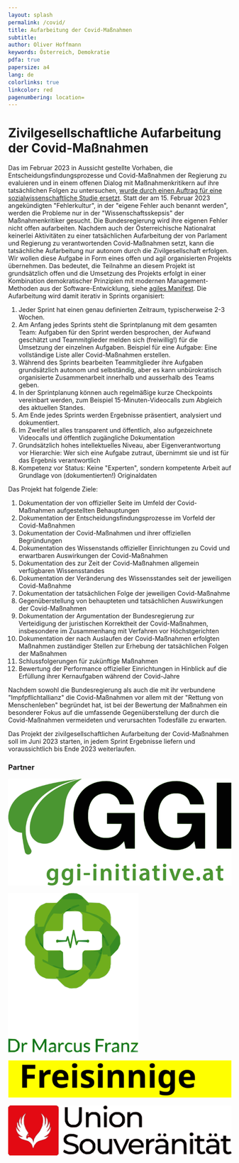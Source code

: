 ```yaml
---
layout: splash
permalink: /covid/
title: Aufarbeitung der Covid-Maßnahmen
subtitle: 
author: Oliver Hoffmann
keywords: Österreich, Demokratie
pdfa: true
papersize: a4
lang: de
colorlinks: true
linkcolor: red
pagenumbering: location=
---
```

# Zivilgesellschaftliche Aufarbeitung der Covid-Maßnahmen

Das im Februar 2023 in Aussicht gestellte Vorhaben, die Entscheidungsfindungsprozesse und Covid-Maßnahmen der Regierung zu evaluieren und in einem offenen Dialog mit Maßnahmenkritikern auf ihre tatsächlichen Folgen zu untersuchen, [wurde durch einen Auftrag für eine sozialwissenschaftliche Studie ersetzt](/COVID-19-Aufarbeitungsprozess-Regierung). 
Statt der am 15. Februar 2023 angekündigten "Fehlerkultur", in der "eigene Fehler auch benannt werden", werden die Probleme nur in der "Wissenschaftsskepsis" der Maßnahmenkritiker gesucht.
Die Bundesregierung wird ihre eigenen Fehler nicht offen aufarbeiten.
Nachdem auch der Österreichische Nationalrat keinerlei Aktivitäten zu einer tatsächlichen Aufarbeitung der von Parlament und Regierung zu verantwortenden Covid-Maßnahmen setzt, kann die tatsächliche Aufarbeitung nur autonom durch die Zivilgesellschaft erfolgen. Wir wollen diese Aufgabe in Form eines offen und agil organisierten Projekts übernehmen. Das bedeutet, die Teilnahme an diesem Projekt ist grundsätzlich offen und die Umsetzung des Projekts erfolgt in einer Kombination demokratischer Prinzipien mit modernen Management-Methoden aus der Software-Entwicklung, siehe [agiles Manifest](https://agilemanifesto.org/iso/de/manifesto.html). Die Aufarbeitung wird damit iterativ in Sprints organisiert:

1. Jeder Sprint hat einen genau definierten Zeitraum, typischerweise 2-3 Wochen.
2. Am Anfang jedes Sprints steht die Sprintplanung mit dem gesamten Team: Aufgaben für den Sprint werden besprochen, der Aufwand geschätzt und Teammitglieder melden sich (freiwillig!) für die Umsetzung der einzelnen Aufgaben. Beispiel für eine Aufgabe: Eine vollständige Liste aller Covid-Maßnahmen erstellen.
3. Während des Sprints bearbeiten Teammitglieder ihre Aufgaben grundsätzlich autonom und selbständig, aber es kann unbürokratisch organisierte Zusammenarbeit innerhalb und ausserhalb des Teams geben.
4. In der Sprintplanung können auch regelmäßige kurze Checkpoints vereinbart werden, zum Beispiel 15-Minuten-Videocalls zum Abgleich des aktuellen Standes.
5. Am Ende jedes Sprints werden Ergebnisse präsentiert, analysiert und dokumentiert.
6. Im Zweifel ist alles transparent und öffentlich, also aufgezeichnete Videocalls und öffentlich zugängliche Dokumentation
4. Grundsätzlich hohes intellektuelles Niveau, aber Eigenverantwortung vor Hierarchie: Wer sich eine Aufgabe zutraut, übernimmt sie und ist für das Ergebnis verantwortlich
5. Kompetenz vor Status: Keine "Experten", sondern kompetente Arbeit auf Grundlage von (dokumentierten!) Originaldaten

Das Projekt hat folgende Ziele:

1. Dokumentation der von offizieller Seite im Umfeld der Covid-Maßnahmen aufgestellten Behauptungen
2. Dokumentation der Entscheidungsfindungsprozesse im Vorfeld der Covid-Maßnahmen
3. Dokumentation der Covid-Maßnahmen und ihrer offiziellen Begründungen
4. Dokumentation des Wissenstands offizieller Einrichtungen zu Covid und erwartbaren Auswirkungen der Covid-Maßnahmen
5. Dokumentation des zur Zeit der Covid-Maßnahmen allgemein verfügbaren Wissensstandes
6. Dokumentation der Veränderung des Wissensstandes seit der jeweiligen Covid-Maßnahme
7. Dokumentation der tatsächlichen Folge der jeweiligen Covid-Maßnahme
8. Gegenüberstellung von behaupteten und tatsächlichen Auswirkungen der Covid-Maßnahmen
9. Dokumentation der Argumentation der Bundesregierung zur Verteidigung der juristischen Korrektheit der Covid-Maßnahmen, insbesondere im Zusammenhang mit Verfahren vor Höchstgerichten
10. Dokumentation der nach Auslaufen der Covid-Maßnahmen erfolgten Maßnahmen zuständiger Stellen zur Erhebung der tatsächlichen Folgen der Maßnahmen
11. Schlussfolgerungen für zukünftige Maßnahmen
12. Bewertung der Performance offizieller Einrichtungen in Hinblick auf die Erfüllung ihrer Kernaufgaben während der Covid-Jahre

Nachdem sowohl die Bundesregierung als auch die mit ihr verbundene "Impfpflichtallianz" die Covid-Maßnahmen vor allem mit der "Rettung von Menschenleben" begründet hat, ist bei der Bewertung der Maßnahmen ein besonderer Fokus auf die umfassende Gegenüberstellung der durch die Covid-Maßnahmen vermeideten und verursachten Todesfälle zu erwarten.

Das Projekt der zivilgesellschaftlichen Aufarbeitung der Covid-Maßnahmen soll im Juni 2023 starten, in jedem Sprint Ergebnisse liefern und voraussichtlich bis Ende 2023 weiterlaufen.

### Partner

[![Grüner Verein für Grundrechte und Informationsfreiheit](/assets/images/2023-05-18-GGI-logo.svg)](https://ggi-initiative.at/)

[![Dr. Marcus Franz](/assets/images/2023-05-18-Franz-logo.svg)](https://www.internist-hietzing.at/)

[![Freisinnige](/assets/images/2023-05-19-Freisinnige-logo.svg)](https://freisinnige.at)

[![Union Souveränität](/assets/images/2023-05-18-Souveraenitaet.svg)](https://souveraenitaet.org)



